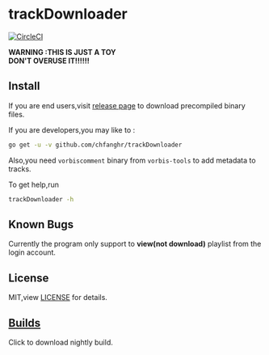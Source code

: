 # trackDownloader
<!-- [![CircleCI](https://circleci.com/gh/chfanghr/trackDownloader.svg?style=svg)](https://circleci.com/gh/chfanghr/trackDownloader)-->
[![CircleCI](https://circleci.com/gh/chfanghr/trackDownloader/tree/v1.svg?style=svg)](https://circleci.com/gh/chfanghr/trackDownloader/tree/v1)

**WARNING :THIS IS JUST A TOY**
<br>**DON'T OVERUSE IT!!!!!!**

## Install

If you are end users,visit [release page](https://github.com/chfanghr/trackDownloader/releases) to download precompiled binary files.

If you are developers,you may like to :
```bash
go get -u -v github.com/chfanghr/trackDownloader
```
Also,you need `vorbiscomment` binary from `vorbis-tools` to add metadata to tracks.

To get help,run
```bash
trackDownloader -h
``` 

## Known Bugs

Currently the program only support to **view(not download)** playlist from
the login account.

## License
MIT,view [LICENSE](LICENSE) for details.

## [Builds](https://circleci.com/api/v1.1/project/github/chfanghr/trackDownloader/latest/artifacts?filter=successful&branch=v1)
Click to download nightly build.
